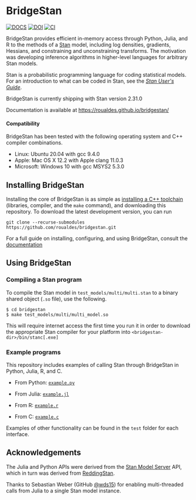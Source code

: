 # BridgeStan

[![DOCS](https://img.shields.io/badge/docs-latest-blue)](https://roualdes.github.io/bridgestan/) [![DOI](https://zenodo.org/badge/DOI/10.5281/zenodo.7760173.svg)](https://doi.org/10.5281/zenodo.7760173) [![CI](https://github.com/roualdes/bridgestan/actions/workflows/main.yaml/badge.svg)](https://github.com/roualdes/bridgestan/actions/workflows/main.yaml)

BridgeStan provides efficient in-memory access through Python, Julia,
and R to the methods of a [Stan](https://mc-stan.org) model, including
log densities, gradients, Hessians, and constraining and unconstraining
transforms.  The motivation was developing inference algorithms in
higher-level languages for arbitrary Stan models.

Stan is a probabilistic programming language for coding statistical
models.  For an introduction to what can be coded in Stan, see the
[*Stan User's Guide*](https://mc-stan.org/docs/stan-users-guide/index.html).

BridgeStan is currently shipping with Stan version 2.31.0

Documentation is available at https://roualdes.github.io/bridgestan/


#### Compatibility

BridgeStan has been tested with the following operating system and C++
compiler combinations.

* Linux: Ubuntu 20.04 with gcc 9.4.0
* Apple: Mac OS X 12.2 with Apple clang 11.0.3
* Microsoft: Windows 10 with gcc MSYS2 5.3.0


## Installing BridgeStan

Installing the core of BridgeStan is as simple as
[installing a C++ toolchain](https://mc-stan.org/docs/cmdstan-guide/cmdstan-installation.html#cpp-toolchain)
(libraries, compiler, and the `make` command), and downloading this
repository. To download the latest development version, you can run

```shell
git clone --recurse-submodules https://github.com/roualdes/bridgestan.git
```

For a full guide on installing, configuring, and using BridgeStan, consult the
[documentation](https://roualdes.github.io/bridgestan/getting-started.html)

## Using BridgeStan

### Compiling a Stan program

To compile the Stan model in `test_models/multi/multi.stan` to a binary
shared object (`.so` file), use the following.

```
$ cd bridgestan
$ make test_models/multi/multi_model.so
```

This will require internet access the first time you run it in order
to download the appropriate Stan compiler for your platform into
`<bridgestan-dir>/bin/stanc[.exe]`

### Example programs

This repository includes examples of calling Stan through BridgeStan
in Python, Julia, R, and C.

* From Python: [`example.py`](python/example.py)

* From Julia: [`example.jl`](julia/example.jl)

* From R: [`example.r`](R/example.R)

* From C: [`example.c`](c-example/example.c)

Examples of other functionality can be found in the `test` folder for each interface.

## Acknowledgements

The Julia and Python APIs were derived from the
[Stan Model Server](https://github.com/bob-carpenter/stan-model-server/)
API, which in turn was derived from
[ReddingStan](https://github.com/dmuck/redding-stan).

Thanks to Sebastian Weber (GitHub [@wds15](https://github.com/wds15))
for enabling multi-threaded calls from Julia to a single Stan model instance.
